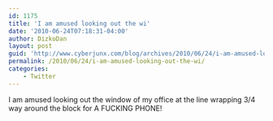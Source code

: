 ```yaml
---
id: 1175
title: 'I am amused looking out the wi'
date: '2010-06-24T07:18:31-04:00'
author: DizkoDan
layout: post
guid: 'http://www.cyberjunx.com/blog/archives/2010/06/24/i-am-amused-looking-out-the-wi/'
permalink: /2010/06/24/i-am-amused-looking-out-the-wi/
categories:
    - Twitter
---
```


I am amused looking out the window of my office at the line wrapping 3/4 way around the block for A FUCKING PHONE!